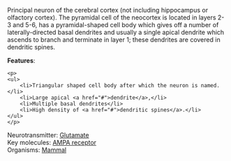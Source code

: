 Principal neuron of the cerebral cortex (not including hippocampus or olfactory cortex). The pyramidal cell of the neocortex is located in layers 2-3 and 5-6, has a pyramidal-shaped cell body which gives off a number of laterally-directed basal dendrites and usually a single apical dendrite which ascends to branch and terminate in layer 1; these dendrites are covered in dendritic spines.
    <p>
    <b>Features</b>:
    <br/>

    <p>
    <ul>    
        <li>Triangular shaped cell body after which the neuron is named.</li> 
        <li>Large apical <a href="#">dendrite</a>,</li> 
        <li>Multiple basal dendrites</li> 
        <li>High density of <a href="#">dendritic spines</a>.</li> 
    </ul>
    </p>

Neurotransmitter:  <a href="#">Glutamate</a>
<br/>
Key molecules:  <a href="#">AMPA receptor</a>
<br/>
Organisms:  <a href="#">Mammal</a>   

